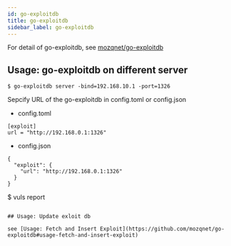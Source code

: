 ```yaml
---
id: go-exploitdb
title: go-exploitdb
sidebar_label: go-exploitdb
---
```


For detail of go-exploitdb, see [mozqnet/go-exploitdb](https://github.com/mozqnet/go-exploitdb)

## Usage: go-exploitdb on different server

```
$ go-exploitdb server -bind=192.168.10.1 -port=1326
```

Sepcify URL of the go-exploitdb in config.toml or config.json

- config.toml

```
[exploit]
url = "http://192.168.0.1:1326"
```

- config.json

```
{
  "exploit": {
    "url": "http://192.168.0.1:1326"
  }
}

```
$ vuls report 
```

## Usage: Update exloit db

see [Usage: Fetch and Insert Exploit](https://github.com/mozqnet/go-exploitdb#usage-fetch-and-insert-exploit)
